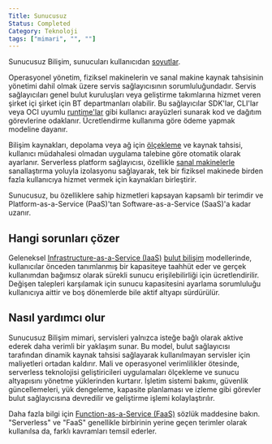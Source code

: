 ```yaml
---
Title: Sunucusuz
Status: Completed
Category: Teknoloji
tags: ["mimari", "", ""]
---
```


Sunucusuz Bilişim, sunucuları kullanıcıdan [soyutlar](/tr/abstraction/).

Operasyonel yönetim, fiziksel makinelerin ve sanal makine kaynak tahsisinin yönetimi dahil olmak üzere servis sağlayıcısının sorumluluğundadır. Servis sağlayıcıları genel bulut kuruluşları veya geliştirme takımlarına hizmet veren şirket içi şirket için BT departmanları olabilir. Bu sağlayıcılar SDK'lar, CLI'lar veya OCI uyumlu [runtime'lar](/tr/runtime) gibi kullanıcı arayüzleri sunarak kod ve dağıtım görevlerine odaklanır. Ücretlendirme kullanıma göre ödeme yapmak modeline dayanır.

Bilişim kaynakları, depolama veya ağ için [ölçekleme](/tr/scalability/) ve kaynak tahsisi, kullanıcı müdahalesi olmadan uygulama talebine göre otomatik olarak ayarlanır. Serverless platform sağlayıcısı, özellikle [sanal makinelerle](/tr/virtual-machine/) sanallaştırma yoluyla izolasyonu sağlayarak, tek bir fiziksel makinede birden fazla kullanıcıya hizmet vermek için kaynakları birleştirir.

Sunucusuz, bu özelliklere sahip hizmetleri kapsayan kapsamlı bir terimdir ve Platform-as-a-Service (PaaS)'tan Software-as-a-Service (SaaS)'a kadar uzanır.

## Hangi sorunları çözer

Geleneksel [Infrastructure-as-a-Service (IaaS)](/tr/infrastructure-as-a-service/) [bulut bilişim](/tr/cloud-computing/) modellerinde, kullanıcılar önceden tanımlanmış bir kapasiteye taahhüt eder ve gerçek kullanımdan bağımsız olarak sürekli sunucu erişilebilirliği için ücretlendirilir. Değişen talepleri karşılamak için sunucu kapasitesini ayarlama sorumluluğu kullanıcıya aittir ve boş dönemlerde bile aktif altyapı sürdürülür.

## Nasıl yardımcı olur

Sunucusuz Bilişim mimari, servisleri yalnızca isteğe bağlı olarak aktive ederek daha verimli bir yaklaşım sunar. Bu model, bulut sağlayıcısı tarafından dinamik kaynak tahsisi sağlayarak kullanılmayan servisler için maliyetleri ortadan kaldırır. Mali ve operasyonel verimlilikler ötesinde, serverless teknolojisi geliştiricileri uygulamaları ölçekleme ve sunucu altyapısını yönetme yüklerinden kurtarır. İşletim sistemi bakımı, güvenlik güncellemeleri, yük dengeleme, kapasite planlaması ve izleme gibi görevler bulut sağlayıcısına devredilir ve geliştirme işlemi kolaylaştırılır.

Daha fazla bilgi için [Function-as-a-Service (FaaS)](/tr/function-as-a-service/) sözlük maddesine bakın. "Serverless" ve "FaaS" genellikle birbirinin yerine geçen terimler olarak kullanılsa da, farklı kavramları temsil ederler.
